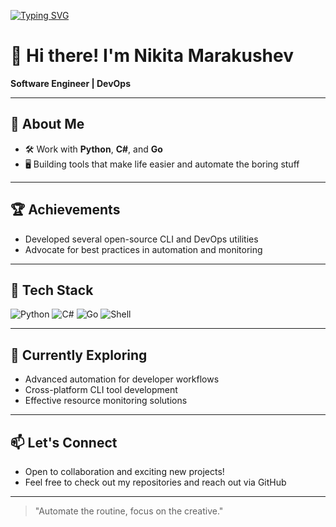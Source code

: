 [![Typing SVG](https://readme-typing-svg.herokuapp.com?color=%2336BCF7&lines=Software+Engineer)](https://git.io/typing-svg)
# 👋 Hi there! I'm Nikita Marakushev

**Software Engineer | DevOps**

---

## 🚀 About Me

- 🛠️ Work with **Python**, **C#**, and **Go**
- 🖥️ Building tools that make life easier and automate the boring stuff

---

## 🏆 Achievements

- Developed several open-source CLI and DevOps utilities
- Advocate for best practices in automation and monitoring

---

## 🧰 Tech Stack

![Python](https://img.shields.io/badge/-Python-3776AB?style=flat-square&logo=python&logoColor=white)
![C#](https://img.shields.io/badge/-C%23-239120?style=flat-square&logo=c-sharp&logoColor=white)
![Go](https://img.shields.io/badge/-Go-00ADD8?style=flat-square&logo=go&logoColor=white)
![Shell](https://img.shields.io/badge/-Shell-4EAA25?style=flat-square&logo=gnu-bash&logoColor=white)

---

## 🌱 Currently Exploring

- Advanced automation for developer workflows
- Cross-platform CLI tool development
- Effective resource monitoring solutions

---

## 📫 Let's Connect

- Open to collaboration and exciting new projects!
- Feel free to check out my repositories and reach out via GitHub

---

> "Automate the routine, focus on the creative."

